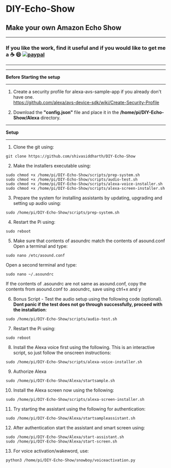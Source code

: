 # DIY-Echo-Show
## Make your own Amazon Echo Show     

*******************************************************************************************************************************
### **If you like the work, find it useful and if you would like to get me a :coffee: :smile:** [![paypal](https://www.paypalobjects.com/en_US/i/btn/btn_donate_LG.gif)](https://www.paypal.com/cgi-bin/webscr?cmd=_s-xclick&hosted_button_id=7GH3YDCHZ36QN)  

*******************************************************************************************************************************

****************************************************************
**Before Starting the setup**
****************************************************************

1. Create a security profile for alexa-avs-sample-app if you already don't have one.  
https://github.com/alexa/avs-device-sdk/wiki/Create-Security-Profile  

2. Download the **"config.json"** file and place it in the **/home/pi/DIY-Echo-Show/Alexa** directory.  


***************************************************************
**Setup**     
***************************************************************
1. Clone the git using:
```
git clone https://github.com/shivasiddharth/DIY-Echo-Show  
```
2. Make the installers executable using:
```
sudo chmod +x /home/pi/DIY-Echo-Show/scripts/prep-system.sh    
sudo chmod +x /home/pi/DIY-Echo-Show/scripts/audio-test.sh   
sudo chmod +x /home/pi/DIY-Echo-Show/scripts/alexa-voice-installer.sh  
sudo chmod +x /home/pi/DIY-Echo-Show/scripts/alexa-screen-installer.sh   
```
3. Prepare the system for installing assistants by updating, upgrading and setting up audio using:  
```
sudo /home/pi/DIY-Echo-Show/scripts/prep-system.sh
```
4. Restart the Pi using:
```
sudo reboot
```
5. Make sure that contents of asoundrc match the contents of asound.conf    
   Open a terminal and type:  
```
sudo nano /etc/asound.conf
```
Open a second terminal and type:    
```
sudo nano ~/.asoundrc
```
If the contents of .asoundrc are not same as asound.conf, copy the contents from asound.conf to .asoundrc, save using ctrl+x and y

6. Bonus Script - Test the audio setup using the following code (optional). **Dont panic if the test does not go through successfully, proceed with the installation**:  
```
sudo /home/pi/DIY-Echo-Show/scripts/audio-test.sh  
```
7. Restart the Pi using:
```
sudo reboot
```
8. Install the Alexa voice first using the following. This is an interactive script, so just follow the onscreen instructions:
```
sudo /home/pi/DIY-Echo-Show/scripts/alexa-voice-installer.sh  
```  

9. Authorize Alexa    
```
sudo /home/pi/DIY-Echo-Show/Alexa/startsample.sh  
```

10. Install the Alexa screen now using the following:   
```
sudo /home/pi/DIY-Echo-Show/scripts/alexa-screen-installer.sh  
```  

11. Try starting the assistant using the following for authentication:   
```
sudo /home/pi/DIY-Echo-Show/Alexa/startsampleassistant.sh  
```  

12. After authentication start the assistant and smart screen using:   
```
sudo /home/pi/DIY-Echo-Show/Alexa/start-assistant.sh  
sudo /home/pi/DIY-Echo-Show/Alexa/start-screen.sh  
```  

13. For voice activation/wakeword, use:   
```
python3 /home/pi/DIY-Echo-Show/snowboy/voiceactivation.py
```  
